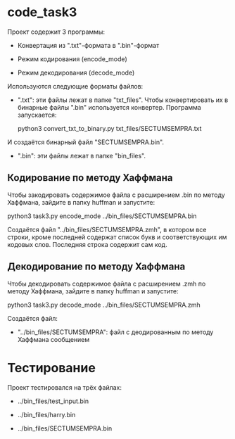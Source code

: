 # code_task3
Проект содержит 3 программы:

* Конвертация из ".txt"-формата в ".bin"-формат

* Режим кодирования (encode_mode)

* Режим декодирования (decode_mode)

Используются следующие форматы файлов:

* ".txt": эти файлы лежат в папке "txt\_files". Чтобы конвертировать их в бинарные файлы ".bin" используется конвертер. Программа запускается:

  python3 convert_txt_to_binary.py txt_files/SECTUMSEMPRA.txt

И создаётся бинарный файл "SECTUMSEMPRA.bin".

* ".bin": эти файлы лежат в папке "bin\_files".

## Кодирование по методу Хаффмана

Чтобы закодировать содержимое файла с расширением .bin по методу Хаффмана, зайдите в папку huffman и запустите:

  python3 task3.py encode_mode ../bin_files/SECTUMSEMPRA.bin

Создаётся файл "../bin_files/SECTUMSEMPRA.zmh", в котором все строки, кроме последней содержат список букв и соответствующих им кодовых слов. Последняя строка содержит сам код.

## Декодирование по методу Хаффмана

Чтобы декодировать содержимое файла с расширением .zmh по методу Хаффмана, зайдите в папку huffman и запустите:

  python3 task3.py decode_mode ../bin_files/SECTUMSEMPRA.zmh

Создаётся файл:

* "../bin_files/SECTUMSEMPRA": файл с деодированным по методу Хаффмана сообщением

# Тестирование

Проект тестировался на трёх файлах:

* ../bin_files/test_input.bin

* ../bin_files/harry.bin

* ../bin_files/SECTUMSEMPRA.bin